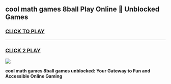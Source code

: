 
## cool math games 8ball Play Online 👋 Unblocked Games
<h3>
<a href="https://news.freeplayer.one?title=cool_math_games_8ball&ref=17CMG">CLICK TO PLAY</a></h3>
<hr>

<h3>
<a href="https://news.freeplayer.one?title=cool_math_games_8ball&ref=17CMG">CLICK 2 PLAY</a>
  
</h3>

<a href="https://news.freeplayer.one?title=cool_math_games_8ball&ref=17CMG/"><img src="https://clearcache.store/games.png"></a>


**cool math games 8ball games unblocked: Your Gateway to Fun and Accessible Online Gaming**
